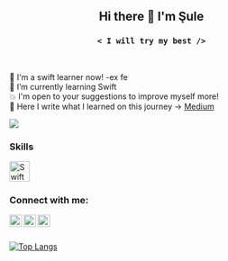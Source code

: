 
## <p align="center">Hi there :ghost: I'm Şule </p>

### <p align="center"> `< I will try my best />` </p>

<br/>

🚀 I'm a swift learner now! -ex fe <br/>
🌱 I’m currently learning Swift <br/>
💥 I'm open to your suggestions to improve myself more! <br/> 
📝 Here I write what I learned on this journey -> <a href="https://medium.com/@sulekaptan">Medium</a> <br/>


![](https://komarev.com/ghpvc/?username=sulekaptan&color=blueviolet) 
<h3> Skills </h3>

<a href="https://www.swift.org/" target="_blank" rel="noreferrer"><img src="https://raw.githubusercontent.com/danielcranney/readme-generator/main/public/icons/skills/swift.svg" width="36" height="36" alt="Swift" /></a><!-- <a href="https://developer.mozilla.org/en-US/docs/Glossary/HTML5" target="_blank" rel="noreferrer"><img src="https://raw.githubusercontent.com/danielcranney/readme-generator/main/public/icons/skills/html5-colored.svg" width="36" height="36" alt="HTML5" /></a><a href="https://developer.mozilla.org/en-US/docs/Web/CSS" target="_blank" rel="noreferrer"><img src="https://raw.githubusercontent.com/danielcranney/readme-generator/main/public/icons/skills/css3-colored.svg" width="36" height="36" alt="CSS3" /></a><a href="https://developer.mozilla.org/en-US/docs/Web/JavaScript" target="_blank" rel="noreferrer"><img src="https://raw.githubusercontent.com/danielcranney/readme-generator/main/public/icons/skills/javascript-colored.svg" width="36" height="36" alt="JavaScript" /></a><a href="https://reactjs.org/" target="_blank" rel="noreferrer"><img src="https://raw.githubusercontent.com/danielcranney/readme-generator/main/public/icons/skills/react-colored.svg" width="36" height="36" alt="React" /></a><a href="https://nextjs.org/" target="_blank" rel="noreferrer"><img src="https://raw.githubusercontent.com/danielcranney/readme-generator/main/public/icons/skills/nextjs-colored.svg" width="36" height="36" alt="Next" /></a><a href="https://tailwindcss.com/" target="_blank" rel="noreferrer"><img src="https://raw.githubusercontent.com/danielcranney/readme-generator/main/public/icons/skills/tailwindcss-colored.svg" width="36" height="36" alt="Tailwind" /></a><a href="https://mui.com/" target="_blank" rel="noreferrer"><img src="https://raw.githubusercontent.com/danielcranney/readme-generator/main/public/icons/skills/materialui-colored.svg" width="36" height="36" alt="MaterialUI" /></a><br/> -->

<h3> Connect with me:</h3>

[<img width="22" src="https://img.icons8.com/nolan/apple-mail.png" align="left"/>][mail][<img width="22" src="https://img.icons8.com/nolan/linkedin.png" align="left"/>][linkedin][<img width="22" src="https://img.icons8.com/nolan/twitter.png" align="left"/>][twitter]


[linkedin]: https://www.linkedin.com/in/sulekaptan/
<!-- [instagram]: https://www.instagram.com/sulekaptann/ -->
[twitter]: https://www.twitter.com/sulekaptn/
[mail]: mailto:sulekaptan00@gmail.com



<br/>
<br/>

<!-- [![Şule's GitHub stats](https://github-readme-stats.vercel.app/api?username=sulekaptan&theme=radical&include_all_commits=boolean&&hide=contribs&show_icons=true)](https://github.com/sulekaptan/)<br/> -->
[![Top Langs](https://github-readme-stats.vercel.app/api/top-langs/?username=sulekaptan&layout=compact&theme=radical&langs_count=10&card_width=445&exclude_repo=GameProject,MyDictionary,ClassMethodDemo)](https://github.com/sulekaptan/)<br>
<!-- [![GitHub Streak](https://github-readme-streak-stats.herokuapp.com?user=sulekaptan&theme=radical&hide_border=true)](https://git.io/streak-stats) -->
